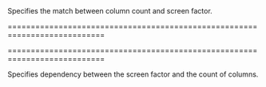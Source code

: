 <!--**
/*-------------------------------------------
    Auto-generated file. Do not modify.
-------------------------------------------

**-->
<!--d-->Specifies the match between column count and screen factor.<!--/d-->
===========================================================================
<!--hidden--><!--/hidden-->
===========================================================================

<!--shortDescription-->
Specifies dependency between the screen factor and the count of columns.
<!--/shortDescription-->

<!--fullDescription-->

<!--/fullDescription-->